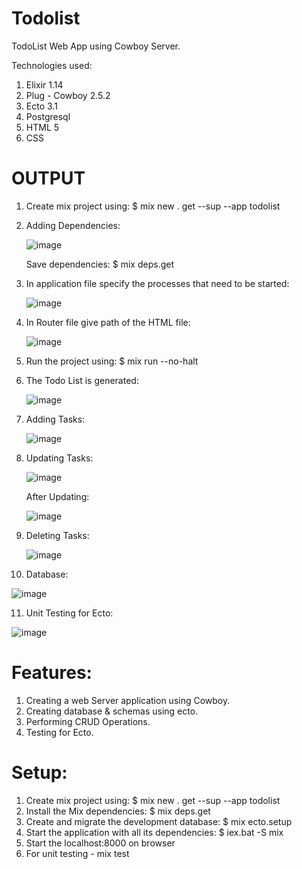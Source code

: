 
# Todolist
TodoList Web App using Cowboy Server.

Technologies used:
1) Elixir 1.14 
2) Plug - Cowboy 2.5.2 
3) Ecto 3.1 
4) Postgresql 
5) HTML 5 
6) CSS

# OUTPUT

1) Create mix project using: $ mix new . get --sup --app todolist 

2) Adding Dependencies:

   ![image](https://user-images.githubusercontent.com/100900392/207044893-602f0491-e129-4109-a3d1-4b33bdca5f83.png)
 
   Save dependencies: $ mix deps.get
 
3) In application file specify the processes that need to be started:

   ![image](https://user-images.githubusercontent.com/100900392/207045497-377cd29c-d88b-47a7-8255-6e9ea5096878.png)

4) In Router file give path of the HTML file:

   ![image](https://user-images.githubusercontent.com/100900392/207045781-2c891337-a9ad-4a08-92a1-4a86328e92a7.png)

5) Run the project using: $ mix run --no-halt

6) The Todo List is generated: 

   ![image](https://user-images.githubusercontent.com/100900392/208075698-5dd1a9d6-d225-4c3c-850e-1f7d328ffd01.png)

7) Adding Tasks:
   
   ![image](https://user-images.githubusercontent.com/100900392/208076149-8b9bd002-0560-4f36-a2b3-0f236345622a.png)

8) Updating Tasks:
    
   ![image](https://user-images.githubusercontent.com/100900392/208076407-07e5b4a9-047c-41f6-8364-d41f34fccde3.png)

    After Updating:
    
   ![image](https://user-images.githubusercontent.com/100900392/208076533-66a21bcd-c6a0-454b-b807-3321729883ae.png)
   
9) Deleting Tasks:

   ![image](https://user-images.githubusercontent.com/100900392/208077046-0c7e78d7-1feb-4a7f-9d12-5f7c5dc5744c.png)
   
10) Database:

   ![image](https://user-images.githubusercontent.com/100900392/208077494-263735cf-bf5c-4a32-b8e7-efe311ab24b7.png)
   
11) Unit Testing for Ecto:

   ![image](https://user-images.githubusercontent.com/100900392/207049415-9760dfbd-1b13-4944-b429-aee620965742.png)

# Features:

1) Creating a web Server application using Cowboy.
2) Creating database & schemas using ecto.
3) Performing CRUD Operations.
4) Testing for Ecto.

# Setup:

1) Create mix project using: $ mix new . get --sup --app todolist
2) Install the Mix dependencies: $ mix deps.get
3) Create and migrate the development database: $ mix ecto.setup
4) Start the application with all its dependencies: $ iex.bat -S mix
5) Start the localhost:8000 on browser
6) For unit testing - mix test

